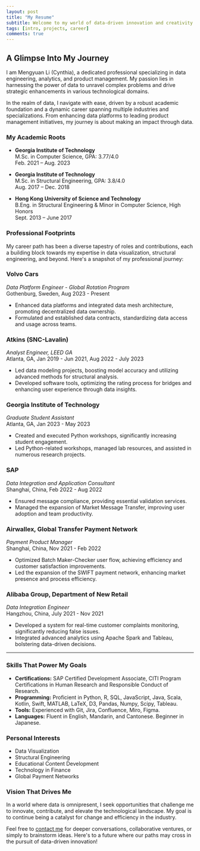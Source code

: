 ```yaml
---
layout: post
title: "My Resume"
subtitle: Welcome to my world of data-driven innovation and creativity
tags: [intro, projects, career]
comments: true
---
```


## A Glimpse Into My Journey

I am Mengyuan Li (Cynthia), a dedicated professional specializing in data engineering, analytics, and product management. My passion lies in harnessing the power of data to unravel complex problems and drive strategic enhancements in various technological domains.

In the realm of data, I navigate with ease, driven by a robust academic foundation and a dynamic career spanning multiple industries and specializations. From enhancing data platforms to leading product management initiatives, my journey is about making an impact through data.

### My Academic Roots
- **Georgia Institute of Technology**  
  M.Sc. in Computer Science, GPA: 3.77/4.0  
  Feb. 2021 – Aug. 2023

- **Georgia Institute of Technology**  
  M.Sc. in Structural Engineering, GPA: 3.8/4.0  
  Aug. 2017 – Dec. 2018

- **Hong Kong University of Science and Technology**  
  B.Eng. in Structural Engineering & Minor in Computer Science, High Honors  
  Sept. 2013 – June 2017

### Professional Footprints
My career path has been a diverse tapestry of roles and contributions, each a building block towards my expertise in data visualization, structural engineering, and beyond. Here's a snapshot of my professional journey:

### Volvo Cars
_Data Platform Engineer - Global Rotation Program_  
Gothenburg, Sweden, Aug 2023 - Present  
- Enhanced data platforms and integrated data mesh architecture, promoting decentralized data ownership.
- Formulated and established data contracts, standardizing data access and usage across teams.

### Atkins (SNC-Lavalin)
_Analyst Engineer, LEED GA_  
Atlanta, GA, Jan 2019 - Jun 2021, Aug 2022 - July 2023  
- Led data modeling projects, boosting model accuracy and utilizing advanced methods for structural analysis.
- Developed software tools, optimizing the rating process for bridges and enhancing user experience through data insights.

### Georgia Institute of Technology
_Graduate Student Assistant_  
Atlanta, GA, Jan 2023 - May 2023  
- Created and executed Python workshops, significantly increasing student engagement.
- Led Python-related workshops, managed lab resources, and assisted in numerous research projects.

### SAP
_Data Integration and Application Consultant_  
Shanghai, China, Feb 2022 - Aug 2022  
- Ensured message compliance, providing essential validation services.
- Managed the expansion of Market Message Transfer, improving user adoption and team productivity.

### Airwallex, Global Transfer Payment Network
_Payment Product Manager_  
Shanghai, China, Nov 2021 - Feb 2022  
- Optimized Batch Maker-Checker user flow, achieving efficiency and customer satisfaction improvements.
- Led the expansion of the SWIFT payment network, enhancing market presence and process efficiency.

### Alibaba Group, Department of New Retail
_Data Integration Engineer_  
Hangzhou, China, July 2021 - Nov 2021  
- Developed a system for real-time customer complaints monitoring, significantly reducing false issues.
- Integrated advanced analytics using Apache Spark and Tableau, bolstering data-driven decisions.

---

### Skills That Power My Goals
- **Certifications:** SAP Certified Development Associate, CITI Program Certifications in Human Research and Responsible Conduct of Research.
- **Programming:** Proficient in Python, R, SQL, JavaScript, Java, Scala, Kotlin, Swift, MATLAB, LaTeX, D3, Pandas, Numpy, Scipy, Tableau.
- **Tools:** Experienced with Git, Jira, Confluence, Miro, Figma.
- **Languages:** Fluent in English, Mandarin, and Cantonese. Beginner in Japanese.

### Personal Interests
- Data Visualization
- Structural Engineering
- Educational Content Development
- Technology in Finance
- Global Payment Networks

### Vision That Drives Me
In a world where data is omnipresent, I seek opportunities that challenge me to innovate, contribute, and elevate the technological landscape. My goal is to continue being a catalyst for change and efficiency in the industry.

Feel free to [contact me](mailto:cynthiamengyuanli@gmail.com) for deeper conversations, collaborative ventures, or simply to brainstorm ideas. Here's to a future where our paths may cross in the pursuit of data-driven innovation!